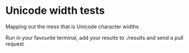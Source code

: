# Unicode width tests

Mapping out the mess that is Unicode character widths

Run in your favourite terminal, add your results to ./results and send a pull request
